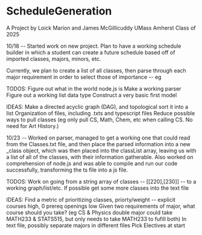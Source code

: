 # ScheduleGeneration

A Project by Loick Marion and James McGillicuddy
UMass Amherst Class of 2025

10/18 --
Started work on new project. Plan to have a working schedule builder in which a student
can create a future schedule based off of imported classes, majors, minors, etc.

Currently, we plan to create a list of all classes, then parse through each major requirement
in order to select those of importance -- eg

TODOS:
Figure out what in the world node.js is
Make a working parser
Figure out a working list data type
Construct a very basic first model

IDEAS:
Make a directed acyclic graph (DAG), and topological sort it into a list
Organization of files, including .txts and typescript files
Reduce possible ways to pull classes (eg only pull CS, Math, Chem, etc when calling CS. No need for Art History.)

10/23 --
Worked on parser, managed to get a working one that could read from the Classes.txt file, and then place the parsed
information into a new _class object, which was then placed into the classList array, leaving us with a list
of all of the classes, with their information gatherable. Also worked on comprehension of node.js and was able to 
compile and run our code successfully, transforming the ts file into a js file.

TODOS:
Work on going from a string array of classes -- [[220],[230]] -- to a working graph/list/etc.
If possible get some more classes into the text file 

IDEAS:
Find a metric of prioritizing classes, priorty/weight -- explicit courses high, 0 prereq openings low
Given two requirements of major, what course should you take? (eg CS & Physics double major could take MATH233 & STATS515, 
but only needs to take MATH233 to fufill both) 
In text file, possibly separate majors in different files
Pick Electives at start


